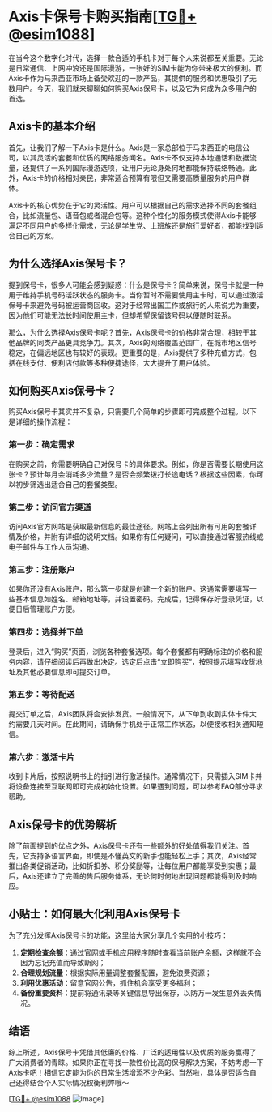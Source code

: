 # Axis卡保号卡购买指南[[TG💪+ @esim1088](https://t.me/s/esim1088)]

在当今这个数字化时代，选择一款合适的手机卡对于每个人来说都至关重要。无论是日常通信、上网冲浪还是国际漫游，一张好的SIM卡能为你带来极大的便利。而Axis卡作为马来西亚市场上备受欢迎的一款产品，其提供的服务和优惠吸引了无数用户。今天，我们就来聊聊如何购买Axis保号卡，以及它为何成为众多用户的首选。

## Axis卡的基本介绍

首先，让我们了解一下Axis卡是什么。Axis是一家总部位于马来西亚的电信公司，以其灵活的套餐和优质的网络服务闻名。Axis卡不仅支持本地通话和数据流量，还提供了一系列国际漫游选项，让用户无论身处何地都能保持联络畅通。此外，Axis卡的价格相对亲民，非常适合预算有限但又需要高质量服务的用户群体。

Axis卡的核心优势在于它的灵活性。用户可以根据自己的需求选择不同的套餐组合，比如流量包、语音包或者混合包等。这种个性化的服务模式使得Axis卡能够满足不同用户的多样化需求，无论是学生党、上班族还是旅行爱好者，都能找到适合自己的方案。

## 为什么选择Axis保号卡？

提到保号卡，很多人可能会感到疑惑：什么是保号卡？简单来说，保号卡就是一种用于维持手机号码活跃状态的服务卡。当你暂时不需要使用主卡时，可以通过激活保号卡来避免号码被运营商回收。这对于经常出国工作或旅行的人来说尤为重要，因为他们可能无法长时间使用主卡，但却希望保留该号码以便随时联系。

那么，为什么选择Axis保号卡呢？首先，Axis保号卡的价格非常合理，相较于其他品牌的同类产品更具竞争力。其次，Axis的网络覆盖范围广，在城市地区信号稳定，在偏远地区也有较好的表现。更重要的是，Axis提供了多种充值方式，包括在线支付、便利店付款等多种便捷途径，大大提升了用户体验。

## 如何购买Axis保号卡？

购买Axis保号卡其实并不复杂，只需要几个简单的步骤即可完成整个过程。以下是详细的操作流程：

### 第一步：确定需求

在购买之前，你需要明确自己对保号卡的具体要求。例如，你是否需要长期使用这张卡？预计每月会消耗多少流量？是否会频繁拨打长途电话？根据这些因素，你可以初步筛选出适合自己的套餐类型。

### 第二步：访问官方渠道

访问Axis官方网站是获取最新信息的最佳途径。网站上会列出所有可用的套餐详情及价格，并附有详细的说明文档。如果你有任何疑问，可以直接通过客服热线或电子邮件与工作人员沟通。

### 第三步：注册账户

如果你还没有Axis账户，那么第一步就是创建一个新的账户。这通常需要填写一些基本信息如姓名、邮箱地址等，并设置密码。完成后，记得保存好登录凭证，以便日后管理账户方便。

### 第四步：选择并下单

登录后，进入“购买”页面，浏览各种套餐选项。每个套餐都有明确标注的价格和服务内容，请仔细阅读后再做出决定。选定后点击“立即购买”，按照提示填写收货地址及其他必要信息即可提交订单。

### 第五步：等待配送

提交订单之后，Axis团队将会安排发货。一般情况下，从下单到收到实体卡件大约需要几天时间。在此期间，请确保手机处于正常工作状态，以便接收相关通知短信。

### 第六步：激活卡片

收到卡片后，按照说明书上的指引进行激活操作。通常情况下，只需插入SIM卡并将设备连接至互联网即可完成初始化设置。如果遇到问题，可以参考FAQ部分寻求帮助。

## Axis保号卡的优势解析

除了前面提到的优点之外，Axis保号卡还有一些额外的好处值得我们关注。首先，它支持多语言界面，即使是不懂英文的新手也能轻松上手；其次，Axis经常推出各类促销活动，比如折扣券、积分奖励等，让每位用户都能享受到实惠；最后，Axis还建立了完善的售后服务体系，无论何时何地出现问题都能得到及时响应。

## 小贴士：如何最大化利用Axis保号卡

为了充分发挥Axis保号卡的功能，这里给大家分享几个实用的小技巧：

1. **定期检查余额**：通过官网或手机应用程序随时查看当前账户余额，这样就不会因为忘记充值而导致断网；
2. **合理规划流量**：根据实际用量调整套餐配置，避免浪费资源；
3. **利用优惠活动**：留意官网公告，抓住机会享受更多福利；
4. **备份重要资料**：提前将通讯录等关键信息导出保存，以防万一发生意外丢失情况。

## 结语

综上所述，Axis保号卡凭借其低廉的价格、广泛的适用性以及优质的服务赢得了广大消费者的青睐。如果你正在寻找一款性价比高的保号解决方案，不妨考虑一下Axis卡吧！相信它定能为你的日常生活增添不少色彩。当然啦，具体是否适合自己还得结合个人实际情况权衡利弊哦～

[[TG💪+ @esim1088](https://t.me/s/esim1088) ![Image](https://i.postimg.cc/4NQfJmqS/Snipaste-2025-05-13-00-14-12.png)]